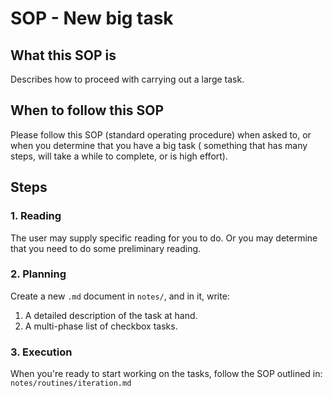 # SOP - New big task
## What this SOP is
Describes how to proceed with carrying out a large task.

## When to follow this SOP
Please follow this SOP (standard operating procedure) when asked to, or when you determine that you have a big task (
something that has many steps, will take a while to complete, or is high effort).

## Steps
### 1. Reading
The user may supply specific reading for you to do. Or you may determine that you need to do some preliminary reading.

### 2. Planning
Create a new `.md` document in `notes/`, and in it, write:
1. A detailed description of the task at hand.
2. A multi-phase list of checkbox tasks.

### 3. Execution
When you're ready to start working on the tasks, follow the SOP outlined in: `notes/routines/iteration.md`
